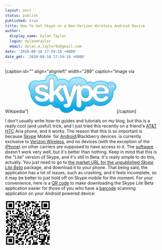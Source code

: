 ```yaml
---
layout: post
status: publish
published: true
title: How To Get Skype on a Non-Verizon Wireless Android Device
author:
  display_name: Dylan Taylor
  login: dylanmtaylor
  email: dylan.m.taylor92@gmail.com
date: '2010-08-18 17:59:10 +0000'
date_gmt: '2010-08-18 17:59:10 +0000'
---
```

<div class="zemanta-img">
<p>[caption id="" align="alignleft" width="289" caption="Image via Wikipedia"]<a href="http://en.wikipedia.org/wiki/File:Skype_logo2.svg"><img title="Skype Technologies S.A. logo" src="/images/blog/2010/11/289px-Skype_logo2.svg_.png" alt="Skype Technologies S.A. logo" width="289" height="128" /></a>[/caption]</p>
</div>
<p>I don't usually write how-to guides and tutorials on my blog, but this is a really cool (and useful) trick, and I just tried this recently on a friend's <a class="zem_slink" title="AT&amp;T" rel="homepage" href="http://www.att.com">AT&amp;T</a> <a class="zem_slink" title="HTC" rel="homepage" href="http://www.htc.com">HTC</a> Aria phone, and it works. The reason that this is so important is because <a class="zem_slink" title="Skype" rel="homepage" href="http://skype.com">Skype</a> Mobile  for <a class="zem_slink" title="Android" rel="homepage" href="http://code.google.com/android/">Android</a>/Blackberry devices  is currently exclusive to <a class="zem_slink" title="Verizon Wireless" rel="homepage" href="http://www.verizonwireless.com">Verizon Wireless</a>, and no devices (with the exception of the <a class="zem_slink" title="iPhone" rel="homepage" href="http://www.cnet.com/apple-iphone.html">iPhone</a>) on other carriers are supposed to have access to it. The <a class="zem_slink" title="Computer software" rel="wikipedia" href="http://en.wikipedia.org/wiki/Computer_software">software</a> doesn't work very well, but it's better than nothing.  Keep in mind that this is the "Lite" version of Skype, and it's still in Beta. It's really simple to do this, actually. You just need to go to <a href="http://market.android.com/details?id=com.skype.android.lite">the market URL for the unpublished <em>Skype Lite Beta</em></a> package, and download it to your phone. That being said, the application has a lot of issues, such as crashing, and it feels incomplete, so it may be better to just hold off on Skype mobile for the moment. For your convenience, here is a <a class="zem_slink" title="QR Code" rel="wikipedia" href="http://en.wikipedia.org/wiki/QR_Code">QR code</a> to make downloading the Skype Lite Beta application easier for those of you who have a <a class="zem_slink" title="Barcode" rel="wikipedia" href="http://en.wikipedia.org/wiki/Barcode">barcode</a> scanning application on your Android powered device:</p>
<p><a href="/images/blog/2011/06/skype-lite-qrcode.png"><img title="Skype Lite Android Market QR Code" src="/images/blog/2010/11/skype-lite-qrcode.png" alt="" width="150" height="150" /></a></p>
